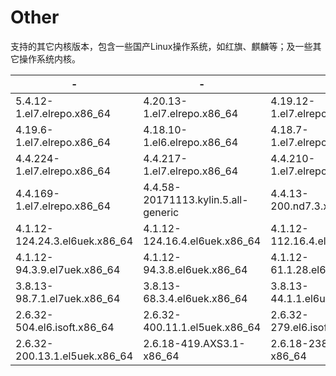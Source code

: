 # Other

支持的其它内核版本，包含一些国产Linux操作系统，如红旗、麒麟等；及一些其它操作系统内核。

| -                              | -                                   | -                              |
| ------------------------------ | ----------------------------------- | ------------------------------ |
| 5.4.12-1.el7.elrepo.x86\_64    | 4.20.13-1.el7.elrepo.x86\_64        | 4.19.12-1.el7.elrepo.x86\_64   |
| 4.19.6-1.el7.elrepo.x86\_64    | 4.18.10-1.el6.elrepo.x86\_64        | 4.18.7-1.el7.elrepo.x86\_64    |
| 4.4.224-1.el7.elrepo.x86\_64   | 4.4.217-1.el7.elrepo.x86\_64        | 4.4.210-1.el7.elrepo.x86\_64   |
| 4.4.169-1.el7.elrepo.x86\_64   | 4.4.58-20171113.kylin.5.all-generic | 4.4.13-200.nd7.3.x86\_64       |
| 4.1.12-124.24.3.el6uek.x86\_64 | 4.1.12-124.16.4.el6uek.x86\_64      | 4.1.12-112.16.4.el7uek.x86\_64 |
| 4.1.12-94.3.9.el7uek.x86\_64   | 4.1.12-94.3.8.el6uek.x86\_64        | 4.1.12-61.1.28.el6uek.x86\_64  |
| 3.8.13-98.7.1.el7uek.x86\_64   | 3.8.13-68.3.4.el6uek.x86\_64        | 3.8.13-44.1.1.el6uek.x86\_64   |
| 2.6.32-504.el6.isoft.x86\_64   | 2.6.32-400.11.1.el5uek.x86\_64      | 2.6.32-279.el6.isoft.x86\_64   |
| 2.6.32-200.13.1.el5uek.x86\_64 | 2.6.18-419.AXS3.1-x86\_64           | 2.6.18-238.2.AXS3-x86\_64      |
